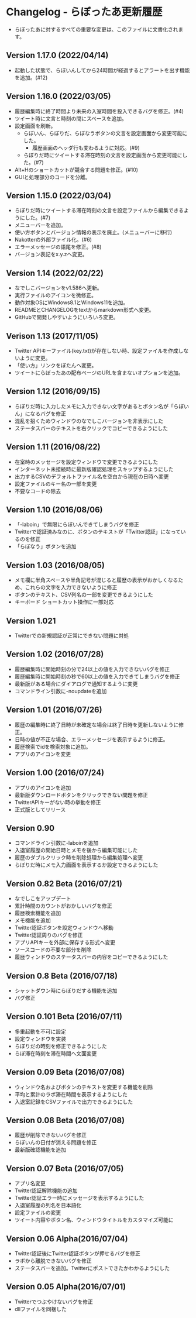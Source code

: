 # Changelog - らぼったあ更新履歴

- らぼったあに対するすべての重要な変更は、このファイルに文書化されます。

## Version 1.17.0 (2022/04/14)
- 起動した状態で、らぼいんしてから24時間が経過するとアラートを出す機能を追加。(#12)

## Version 1.16.0 (2022/03/05)
- 履歴編集時に終了時間より未来の入室時間を投入できるバグを修正。(#4)
- ツイート時に文言と時刻の間にスペースを追加。
- 設定画面を刷新。
  - らぼいん、らぼりだ、らぼなうボタンの文言を設定画面から変更可能にした。
    - 履歴画面のヘッダ行も変わるように対応。(#9)
  - らぼりだ時にツイートする滞在時刻の文言を設定画面から変更可能にした。(#7)
- Alt+Hのショートカットが競合する問題を修正。(#10)
- GUIと処理部分のコードを分離。

## Version 1.15.0 (2022/03/04)
- らぼりだ時にツイートする滞在時刻の文言を設定ファイルから編集できるようにした。(#7)
- メニューバーを追加。
- 使い方ボタンとバージョン情報の表示を廃止。(メニューバーに移行)
- Nakotterの外部ファイル化。(#6)
- エラーメッセージの語尾を修正。(#8)
- バージョン表記をx.y.zへ変更。

## Version 1.14 (2022/02/22)
- なでしこバージョンをv1.586へ更新。
- 実行ファイルのアイコンを微修正。
- 動作対象OSにWindows8.1とWindows11を追加。
- READMEとCHANGELOGをtextからmarkdown形式へ変更。
- GitHubで開発しやすいようにいろいろ変更。

## Verison 1.13 (2017/11/05)
- Twitter APIキーファイル(key.txt)が存在しない時、設定ファイルを作成しないように変更。
- 「使い方」リンクをぼたんへ変更。
- ツイートにらぼったあの配布ページのURLを含まないオプションを追加。

## Version 1.12 (2016/09/15)
- らぼりだ時に入力したメモに入力できない文字があるとボタン名が「らぼいん」になるバグを修正
- 混乱を招くためウィンドウのなでしこバージョンを非表示にした
- ステータスバーのテキストを右クリックでコピーできるようにした

## Version 1.11 (2016/08/22)
- 在室時のメッセージを設定ウィンドウで変更できるようにした
- インターネット未接続時に最新版確認処理をスキップするようにした
- 出力するCSVのデフォルトファイル名を空白から現在の日時へ変更
- 設定ファイルのキー名の一部を変更
- 不要なコードの除去

## Version 1.10 (2016/08/06)
- 「-laboin」で無限にらぼいんできてしまうバグを修正
- Twitterで認証済みなのに、ボタンのテキストが「Twitter認証」になっているのを修正
- 「らぼなう」ボタンを追加

## Version 1.03 (2016/08/05)
- メモ欄に半角スペースや半角記号が混じると履歴の表示がおかしくなるため、これらの文字を入力できないように修正
- ボタンのテキスト、CSV列名の一部を変更できるようにした
- キーボード ショートカット操作に一部対応

## Version 1.021
- Twitterでの新規認証が正常にできない問題に対処

## Version 1.02 (2016/07/28)
- 履歴編集時に開始時刻の分で24以上の値を入力できないバグを修正
- 履歴編集時に開始時刻の秒で60以上の値を入力できてしまうバグを修正
- 最新版がある場合にダイアログで通知するように変更
- コマンドライン引数に-noupdateを追加

## Version 1.01 (2016/07/26)
- 履歴の編集時に終了日時が未確定な場合は終了日時を更新しないように修正。
- 日時の値が不正な場合、エラーメッセージを表示するように修正。
- 履歴検索でidを検索対象に追加。
- アプリのアイコンを変更

## Version 1.00 (2016/07/24)
- アプリのアイコンを追加
- 最新版ダウンロードボタンをクリックできない問題を修正
- TwitterAPIキーがない時の挙動を修正
- 正式版としてリリース

## Version 0.90
- コマンドライン引数に-laboinを追加
- 入退室履歴の開始日時とメモを後から編集可能にした
- 履歴のダブルクリック時を削除処理から編集処理へ変更
- らぼりだ時にメモ入力画面を表示するか設定できるようにした

## Version 0.82 Beta (2016/07/21)
- なでしこをアップデート
- 累計時間のカウントがおかしいバグを修正
- 履歴検索機能を追加
- メモ機能を追加
- Twitter認証ボタンを設定ウィンドウへ移動
- Twitter認証周りのバグを修正
- アプリAPIキーを外部に保存する形式へ変更
- ソースコードの不要な部分を削除
- 履歴ウィンドウのステータスバーの内容をコピーできるようにした

## Version 0.8 Beta (2016/07/18)
- シャットダウン時にらぼりだする機能を追加
- バグ修正

## Version 0.101 Beta (2016/07/11)
- 多重起動を不可に設定
- 設定ウィンドウを実装
- らぼりだの時刻を修正できるようにした
- らぼ滞在時刻を滞在時間へ文面変更

## Version 0.09 Beta (2016/07/08)
- ウィンドウ名およびボタンのテキストを変更する機能を削除
- 平均と累計のラボ滞在時間を表示するようにした
- 入退室記録をCSVファイルで出力できるようにした

## Version 0.08 Beta (2016/07/08)
- 履歴が削除できないバグを修正
- らぼいんの日付が消える問題を修正
- 最新版確認機能を追加

## Version 0.07 Beta (2016/07/05)
- アプリ名変更
- Twitter認証解除機能の追加
- Twitter認証エラー時にメッセージを表示するようにした
- 入退室履歴の列名を日本語化
- 設定ファイルの変更
- ツイート内容やボタン名、ウィンドウタイトルをカスタマイズ可能に

## Version 0.06 Alpha(2016/07/04)
- Twitter認証後にTwitter認証ボタンが押せるバグを修正
- ラボから離脱できないバグを修正
- ステータスバーを追加。Twitterにポストできたかわかるようにした

## Version 0.05 Alpha(2016/07/01)
- Twitterでつぶやけないバグを修正
- dllファイルを同梱した
